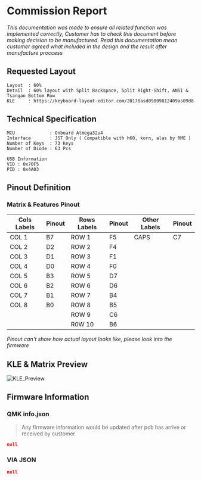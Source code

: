 # Commission Report

*This documentation was made to ensure all related function was implemented correctly, Customer has to check this document before making decision to be manufactured. Read this documentation mean customer agreed what included in the design and the result after manufacture proccess*

## Requested Layout
```
Layout  : 60%
Detail  : 60% layout with Split Backspace, Split Right-Shift, ANSI & Tsangan Bottom Row 
KLE     : https://keyboard-layout-editor.com/20170asd09809812409as09d8
```

## Technical Specification
```
MCU             : Onboard Atmega32u4
Interface       : JST Only ( Compatible with h60, korn, alas by RME )
Number of Keys  : 73 Keys 
Number of Diode : 63 Pcs

USB Information
VID : 0x70F5
PID : 0x4A03
```

## Pinout Definition
### Matrix & Features Pinout
| Cols Labels | Pinout      | Rows Labels | Pinout      | Other Labels | Pinout      |
|-------------|-------------|-------------|-------------|--------------|-------------|
| COL 1       | B7          | ROW 1       | F5          | CAPS         | C7          |
| COL 2       | D2          | ROW 2       | F4          |              |             |
| COL 3       | D1          | ROW 3       | F1          |              |             |
| COL 4       | D0          | ROW 4       | F0          |              |             |
| COL 5       | B3          | ROW 5       | D7          |              |             |
| COL 6       | B2          | ROW 6       | D6          |              |             |
| COL 7       | B1          | ROW 7       | B4          |              |             |
| COL 8       | B0          | ROW 8       | B5          |              |             |
|             |             | ROW 9       | C6          |              |             |
|             |             | R0W 10      | B6          |              |             |

*Pinout can't show how actual layout looks like, please look into the firmware*

## KLE & Matrix Preview

![KLE_Preview](image.png)

## Firmware Information
### QMK info.json

 >Any firmware information would be updated after pcb has arrive or received by customer

```json
null
```

### VIA JSON
```json
null
```
